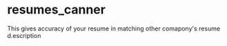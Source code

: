 # resumes_canner

This gives accuracy of your resume in matching other comapony's resume d.escription
